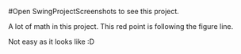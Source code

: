 #Open SwingProjectScreenshots to see this project.


A lot of math in this project.
This red point is following the figure line.

Not easy as it looks like :D
